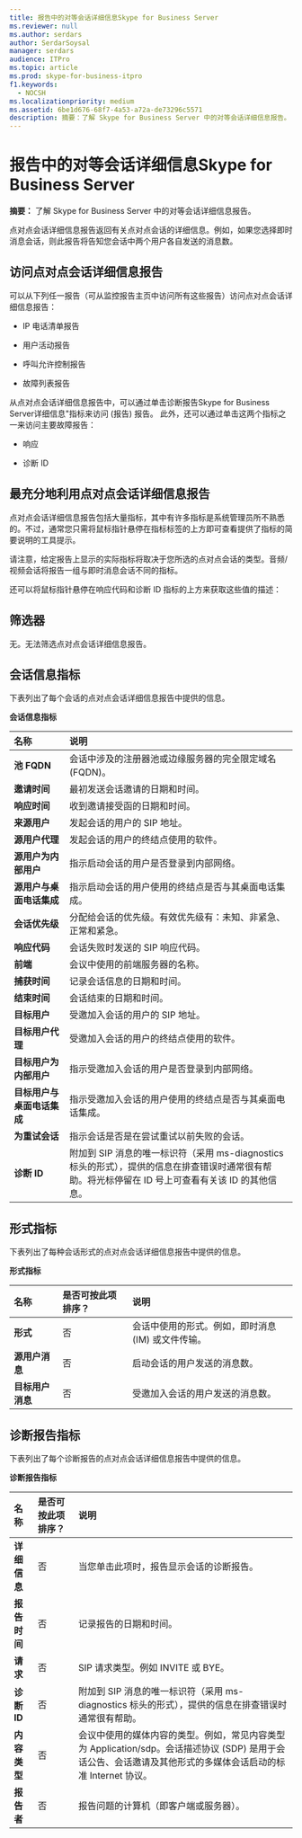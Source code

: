 ```yaml
---
title: 报告中的对等会话详细信息Skype for Business Server
ms.reviewer: null
ms.author: serdars
author: SerdarSoysal
manager: serdars
audience: ITPro
ms.topic: article
ms.prod: skype-for-business-itpro
f1.keywords:
  - NOCSH
ms.localizationpriority: medium
ms.assetid: 6be1d676-68f7-4a53-a72a-de73296c5571
description: 摘要：了解 Skype for Business Server 中的对等会话详细信息报告。
---
```


# <a name="peer-to-peer-session-detail-report-in-skype-for-business-server"></a>报告中的对等会话详细信息Skype for Business Server
 
**摘要：** 了解 Skype for Business Server 中的对等会话详细信息报告。
  
点对点会话详细信息报告返回有关点对点会话的详细信息。例如，如果您选择即时消息会话，则此报告将告知您会话中两个用户各自发送的消息数。
  
## <a name="accessing-the-peer-to-peer-session-detail-report"></a>访问点对点会话详细信息报告

可以从下列任一报告（可从监控报告主页中访问所有这些报告）访问点对点会话详细信息报告：
  
- IP 电话清单报告
    
- 用户活动报告
    
- 呼叫允许控制报告
    
- 故障列表报告 
    
从点对点会话详细信息报告中，可以通过单击诊断报告Skype for Business Server详细信息"指标来[](diagnostic-report.md)访问 (报告) 报告。 此外，还可以通过单击这两个指标之一来访问主要故障报告：
  
- 响应
    
- 诊断 ID
    
## <a name="making-the-best-use-of-the-peer-to-peer-session-detail-report"></a>最充分地利用点对点会话详细信息报告

点对点会话详细信息报告包括大量指标，其中有许多指标是系统管理员所不熟悉的。不过，通常您只需将鼠标指针悬停在指标标签的上方即可查看提供了指标的简要说明的工具提示。
  
请注意，给定报告上显示的实际指标将取决于您所选的点对点会话的类型。音频/视频会话将报告一组与即时消息会话不同的指标。
  
还可以将鼠标指针悬停在响应代码和诊断 ID 指标的上方来获取这些值的描述：
  
## <a name="filters"></a>筛选器

无。无法筛选点对点会话详细信息报告。
  
## <a name="session-information-metrics"></a>会话信息指标

下表列出了每个会话的点对点会话详细信息报告中提供的信息。
  
**会话信息指标**

|**名称**|**说明**|
|:-----|:-----|
|**池 FQDN** <br/> |会话中涉及的注册器池或边缘服务器的完全限定域名 (FQDN)。  <br/> |
|**邀请时间** <br/> |最初发送会话邀请的日期和时间。  <br/> |
|**响应时间** <br/> |收到邀请接受函的日期和时间。  <br/> |
|**来源用户** <br/> |发起会话的用户的 SIP 地址。  <br/> |
|**源用户代理** <br/> |发起会话的用户的终结点使用的软件。  <br/> |
|**源用户为内部用户** <br/> |指示启动会话的用户是否登录到内部网络。  <br/> |
|**源用户与桌面电话集成** <br/> |指示启动会话的用户使用的终结点是否与其桌面电话集成。  <br/> |
|**会话优先级** <br/> |分配给会话的优先级。有效优先级有：未知、非紧急、正常和紧急。  <br/> |
|**响应代码** <br/> |会话失败时发送的 SIP 响应代码。  <br/> |
|**前端** <br/> |会议中使用的前端服务器的名称。  <br/> |
|**捕获时间** <br/> |记录会话信息的日期和时间。  <br/> |
|**结束时间** <br/> |会话结束的日期和时间。  <br/> |
|**目标用户** <br/> |受邀加入会话的用户的 SIP 地址。  <br/> |
|**目标用户代理** <br/> |受邀加入会话的用户的终结点使用的软件。  <br/> |
|**目标用户为内部用户** <br/> |指示受邀加入会话的用户是否登录到内部网络。  <br/> |
|**目标用户与桌面电话集成** <br/> |指示受邀加入会话的用户使用的终结点是否与其桌面电话集成。  <br/> |
|**为重试会话** <br/> |指示会话是否是在尝试重试以前失败的会话。  <br/> |
|**诊断 ID** <br/> |附加到 SIP 消息的唯一标识符（采用 ms-diagnostics 标头的形式），提供的信息在排查错误时通常很有帮助。将光标停留在 ID 号上可查看有关该 ID 的其他信息。  <br/> |
   
## <a name="metrics-for-modalities"></a>形式指标

下表列出了每种会话形式的点对点会话详细信息报告中提供的信息。
  
**形式指标**

|**名称**|**是否可按此项排序？**|**说明**|
|:-----|:-----|:-----|
|**形式** <br/> |否  <br/> |会话中使用的形式。例如，即时消息 (IM) 或文件传输。  <br/> |
|**源用户消息** <br/> |否  <br/> |启动会话的用户发送的消息数。  <br/> |
|**目标用户消息** <br/> |否  <br/> |受邀加入会话的用户发送的消息数。  <br/> |
   
## <a name="metrics-for-diagnostic-reports"></a>诊断报告指标

下表列出了每个诊断报告的点对点会话详细信息报告中提供的信息。
  
**诊断报告指标**

|**名称**|**是否可按此项排序？**|**说明**|
|:-----|:-----|:-----|
|**详细信息** <br/> |否  <br/> |当您单击此项时，报告显示会话的诊断报告。  <br/> |
|**报告时间** <br/> |否  <br/> |记录报告的日期和时间。  <br/> |
|**请求** <br/> |否  <br/> |SIP 请求类型。例如 INVITE 或 BYE。  <br/> |
|**诊断 ID** <br/> |否  <br/> |附加到 SIP 消息的唯一标识符（采用 ms-diagnostics 标头的形式），提供的信息在排查错误时通常很有帮助。  <br/> |
|**内容类型** <br/> |否  <br/> |会议中使用的媒体内容的类型。例如，常见内容类型为 Application/sdp。会话描述协议 (SDP) 是用于会话公告、会话邀请及其他形式的多媒体会话启动的标准 Internet 协议。  <br/> |
|**报告者** <br/> |否  <br/> |报告问题的计算机（即客户端或服务器）。  <br/> |
   

